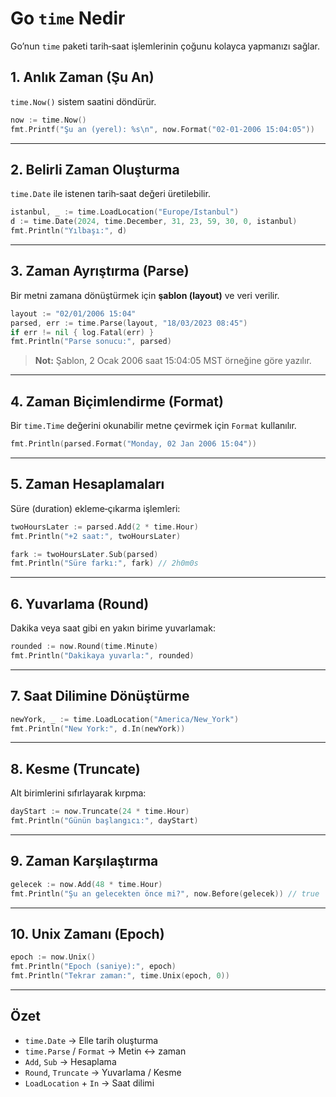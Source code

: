 # Go `time` Nedir

Go’nun `time` paketi tarih‑saat işlemlerinin çoğunu kolayca yapmanızı sağlar.

## 1. Anlık Zaman (Şu An)

`time.Now()` sistem saatini döndürür.

```go
now := time.Now()
fmt.Printf("Şu an (yerel): %s\n", now.Format("02-01-2006 15:04:05"))
```

---

## 2. Belirli Zaman Oluşturma

`time.Date` ile istenen tarih‑saat değeri üretilebilir.

```go
istanbul, _ := time.LoadLocation("Europe/Istanbul")
d := time.Date(2024, time.December, 31, 23, 59, 30, 0, istanbul)
fmt.Println("Yılbaşı:", d)
```

---

## 3. Zaman Ayrıştırma (Parse)

Bir metni zamana dönüştürmek için **şablon (layout)** ve veri verilir.

```go
layout := "02/01/2006 15:04"
parsed, err := time.Parse(layout, "18/03/2023 08:45")
if err != nil { log.Fatal(err) }
fmt.Println("Parse sonucu:", parsed)
```

> **Not:** Şablon, 2 Ocak 2006 saat 15:04:05 MST örneğine göre yazılır.

---

## 4. Zaman Biçimlendirme (Format)

Bir `time.Time` değerini okunabilir metne çevirmek için `Format` kullanılır.

```go
fmt.Println(parsed.Format("Monday, 02 Jan 2006 15:04"))
```

---

## 5. Zaman Hesaplamaları

Süre (duration) ekleme‑çıkarma işlemleri:

```go
twoHoursLater := parsed.Add(2 * time.Hour)
fmt.Println("+2 saat:", twoHoursLater)

fark := twoHoursLater.Sub(parsed)
fmt.Println("Süre farkı:", fark) // 2h0m0s
```

---

## 6. Yuvarlama (Round)

Dakika veya saat gibi en yakın birime yuvarlamak:

```go
rounded := now.Round(time.Minute)
fmt.Println("Dakikaya yuvarla:", rounded)
```

---

## 7. Saat Dilimine Dönüştürme

```go
newYork, _ := time.LoadLocation("America/New_York")
fmt.Println("New York:", d.In(newYork))
```

---

## 8. Kesme (Truncate)

Alt birimlerini sıfırlayarak kırpma:

```go
dayStart := now.Truncate(24 * time.Hour)
fmt.Println("Günün başlangıcı:", dayStart)
```

---

## 9. Zaman Karşılaştırma

```go
gelecek := now.Add(48 * time.Hour)
fmt.Println("Şu an gelecekten önce mi?", now.Before(gelecek)) // true
```

---

## 10. Unix Zamanı (Epoch)

```go
epoch := now.Unix()
fmt.Println("Epoch (saniye):", epoch)
fmt.Println("Tekrar zaman:", time.Unix(epoch, 0))
```

---

## Özet

- `time.Date` → Elle tarih oluşturma
- `time.Parse` / `Format` → Metin ↔︎ zaman
- `Add`, `Sub` → Hesaplama
- `Round`, `Truncate` → Yuvarlama / Kesme
- `LoadLocation` + `In` → Saat dilimi

